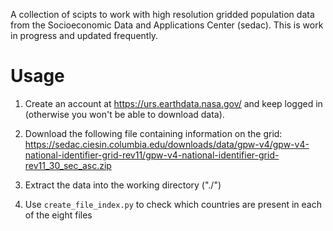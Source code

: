 A collection of scipts to work with high resolution gridded population data from the Socioeconomic Data and Applications Center (sedac). This is work in progress and updated frequently.

# Usage

1. Create an account at https://urs.earthdata.nasa.gov/ and keep logged in (otherwise you won't be able to download data).

1. Download the following file containing information on the grid:
https://sedac.ciesin.columbia.edu/downloads/data/gpw-v4/gpw-v4-national-identifier-grid-rev11/gpw-v4-national-identifier-grid-rev11_30_sec_asc.zip

2. Extract the data into the working directory ("./")

2. Use `create_file_index.py` to check which countries are present in each of the eight files
